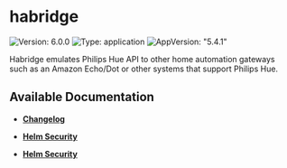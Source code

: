 # habridge

![Version: 6.0.0](https://img.shields.io/badge/Version-6.0.0-informational?style=flat-square) ![Type: application](https://img.shields.io/badge/Type-application-informational?style=flat-square) ![AppVersion: "5.4.1"](https://img.shields.io/badge/AppVersion-"5.4.1"-informational?style=flat-square)

Habridge emulates Philips Hue API to other home automation gateways such as an Amazon Echo/Dot or other systems that support Philips Hue.

## Available Documentation

- [**Changelog**](CHANGELOG)

- [**Helm Security**](container-security)

- [**Helm Security**](helm-security)

